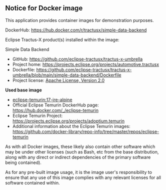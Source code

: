 ## Notice for Docker image

This application provides container images for demonstration purposes.

DockerHub: https://hub.docker.com/r/tractusx/simple-data-backend

Eclipse Tractus-X product(s) installed within the image:

Simple Data Backend

- GitHub: https://github.com/eclipse-tractusx/tractus-x-umbrella
- Project home: https://projects.eclipse.org/projects/automotive.tractusx
- Dockerfile: https://github.com/eclipse-tractusx/tractus-x-umbrella/blob/main/simple-data-backend/Dockerfile
- Project license: [Apache License, Version 2.0](https://github.com/eclipse-tractusx/tractus-x-umbrella/blob/main/LICENSE)

**Used base image**

- [eclipse-temurin:17-jre-alpine](https://github.com/adoptium/containers)
- Official Eclipse Temurin DockerHub page: https://hub.docker.com/_/eclipse-temurin
- Eclipse Temurin Project: https://projects.eclipse.org/projects/adoptium.temurin
- Additional information about the Eclipse Temurin
  images: https://github.com/docker-library/repo-info/tree/master/repos/eclipse-temurin

As with all Docker images, these likely also contain other software which may be under other licenses (such as Bash, etc
from the base distribution, along with any direct or indirect dependencies of the primary software being contained).

As for any pre-built image usage, it is the image user's responsibility to ensure that any use of this image complies
with any relevant licenses for all software contained within.